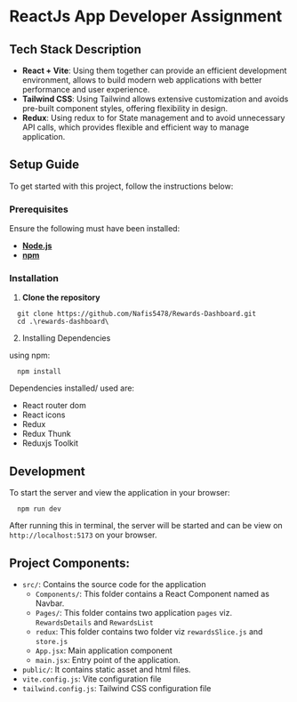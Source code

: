 # ReactJs App Developer Assignment

## Tech Stack Description

- **React + Vite**: Using them together can provide an efficient development environment, allows to build modern web applications with better performance and user experience.
- **Tailwind CSS**: Using Tailwind allows extensive customization and avoids pre-built component styles, offering flexibility in design.
- **Redux**: Using redux to for State management and to avoid unnecessary API calls, which provides flexible and efficient way to manage application.

## Setup Guide

To get started with this project, follow the instructions below:

### Prerequisites

Ensure the following must have been installed:

- **[Node.js](https://nodejs.org/)**
- **[npm](https://www.npmjs.com/)**

### Installation

1. **Clone the repository**

```
  git clone https://github.com/Nafis5478/Rewards-Dashboard.git
  cd .\rewards-dashboard\
```

2. Installing Dependencies

using npm:

```
  npm install
```

Dependencies installed/ used are:

- React router dom
- React icons
- Redux
- Redux Thunk
- Reduxjs Toolkit

## Development

To start the server and view the application in your browser:

```
  npm run dev
```

After running this in terminal, the server will be started and can be view on `http://localhost:5173` on your browser.

## Project Components:

- `src/`: Contains the source code for the application
  - `Components/`: This folder contains a React Component named as Navbar.
  - `Pages/`: This folder contains two application `pages` viz. `RewardsDetails` and `RewardsList`
  - `redux`: This folder contains two folder viz `rewardsSlice.js` and `store.js`
  - `App.jsx`: Main application component
  - `main.jsx`: Entry point of the application.
- `public/`: It contains static asset and html files.
- `vite.config.js`: Vite configuration file
- `tailwind.config.js`: Tailwind CSS configuration file
